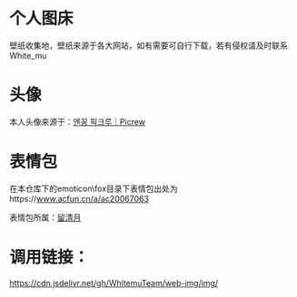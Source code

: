 # 个人图床

壁纸收集地，壁纸来源于各大网站，如有需要可自行下载，若有侵权请及时联系White_mu

# 头像

本人头像来源于：[엔꽁 픽크루｜Picrew](https://picrew.me/image_maker/58190)

# 表情包

在本仓库下的emoticon\fox目录下表情包出处为https://www.acfun.cn/a/ac20067063

表情包所属：[留清月](https://www.acfun.cn/u/26090924)

# 调用链接：

https://cdn.jsdelivr.net/gh/WhitemuTeam/web-img/img/

